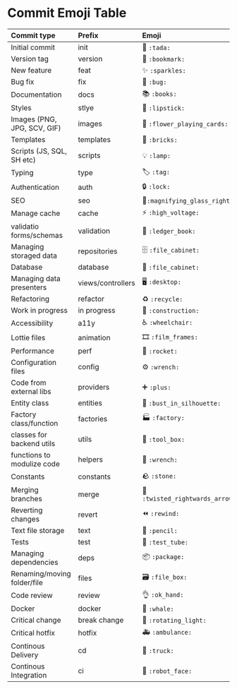 # Commit Emoji Table

| Commit type                | Prefix             | Emoji                            |
|:---------------------------|:-------------------|:---------------------------------|
| Initial commit             |  init              | 🎉 `:tada:`                      |                   
| Version tag                |  version           | 🔖 `:bookmark:`                  |                   
| New feature                |  feat              | ✨ `:sparkles:`                  |                  
| Bug fix                    |  fix               | 🐛 `:bug:`                       |               
| Documentation              |  docs              | 📚 `:books:`                     |              
| Styles                     |  stlye             | 💄 `:lipstick:`                  |              
| Images (PNG, JPG, SCV, GIF)|  images            | 🎴 `:flower_playing_cards:`      |              
| Templates                  |  templates         | 🧱 `:bricks:`                    |              
| Scripts (JS, SQL, SH etc)  |  scripts           | 💡 `:lamp:`                      |              
| Typing                     |  type              | 🏷️ `:tag:`                       |              
| Authentication             |  auth              | 🔒 `:lock:`                      |              
| SEO                        |  seo               | 🔎`:magnifying_glass_right:`     |              
| Manage cache               |  cache             | ⚡ `:high_voltage:`              |              
| validatio forms/schemas    |  validation        | 📒 `:ledger_book:`               |              
| Managing storaged data     |  repositories      | 🗄️ `:file_cabinet:`              |              
| Database                   |  database          | 💾 `:file_cabinet:`              |              
| Managing data presenters   |  views/controllers | 🖥️ `:desktop:`                   |              
| Refactoring                |  refactor          | ♻️ `:recycle:`                   |              
| Work in progress           |  in progress       | 🚧 `:construction:`              |              
| Accessibility              |  a11y              | ♿ `:wheelchair:`                |              
| Lottie files               |  animation         | 🎞️ `:film_frames:`               |              
| Performance                |  perf              | 🚀 `:rocket:`                    |              
| Configuration files        |  config            | ⚙️ `:wrench:`                    |              
| Code from external libs    |  providers         | ➕ `:plus:`                      |              
| Entity class               |  entities          | 👤 `:bust_in_silhouette:`        |             
| Factory class/function     |  factories         | 🏭 `:factory:`                   |             
| classes for backend utils  |  utils             | 🧰 `:tool_box:`                  |              
| functions to modulize code |  helpers           | 🔧 `:wrench:`                    |              
| Constants                  |  constants         | 🪨 `:stone:`                     |              
| Merging branches           |  merge             | 🔀 `:twisted_rightwards_arrows:` |              
| Reverting changes          |  revert            | ⏪ `:rewind:`                    |              
| Text file storage          |  text              | 📝 `:pencil:`                    |              
| Tests                      |  test              | 🧪 `:test_tube:`                 |              
| Managing dependencies      |  deps              | 📦 `:package:`                   |              
| Renaming/moving folder/file|  files             | 🗃️ `:file_box:`                  |              
| Code review                |  review            | 👌 `:ok_hand:`                   |              
| Docker                     |  docker            | 🐳 `:whale:`                     |              
| Critical change            |  break change      | 🚨 `:rotating_light:`            |              
| Critical hotfix            |  hotfix            | 🚑 `:ambulance:`                 |              
| Continous Delivery         |  cd                | 🚚 `:truck:`                     |              
| Continous Integration      |  ci                | 🤖 `:robot_face:`                |    